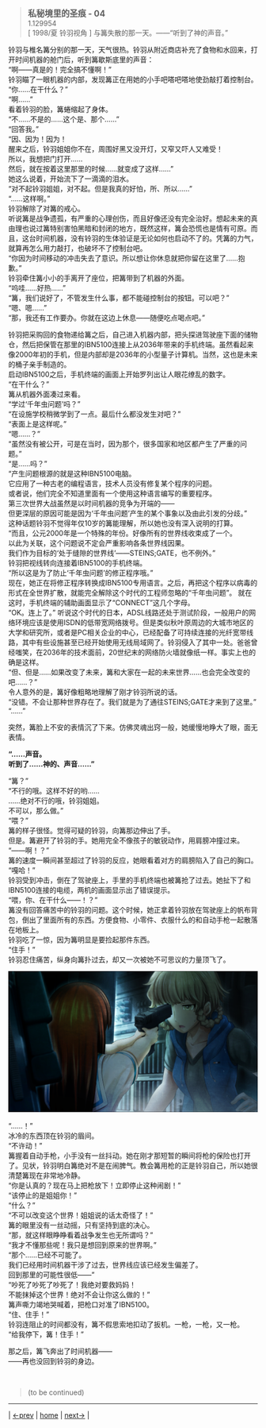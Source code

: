 > <big> **私秘境里的圣痕 - 04** </big>  
> 1.129954  
> [ 1998/夏 铃羽视角 ] 与篝失散的那一天。——“听到了神的声音。”  

铃羽与椎名篝分别的那一天，天气很热。铃羽从附近商店补充了食物和水回来，打开时间机器的舱门后，听到篝歇斯底里的声音：  
“啊——真是的！完全搞不懂啊！”  
铃羽瞄了一眼机器的内部，发现篝正在用她的小手吧嗒吧嗒地使劲敲打着控制台。  
“你……在干什么？”  
“啊……”  
看着铃羽的脸，篝蜷缩起了身体。  
“不……不是的……这个是、那个……”  
“回答我。”  
“因、因为！因为！  
 醒来之后，铃羽姐姐你不在，周围好黑又没开灯，又窄又吓人又难受！  
 所以，我想把门打开……  
 然后，就在按着这里那里的时候……就变成了这样……”  
她这么说着，开始流下了一滴滴的泪水。  
“对不起铃羽姐姐，对不起。但是我真的好怕，所、所以……”  
“……这样啊。”  
铃羽解除了对篝的戒心。  
听说篝是战争遗孤，有严重的心理创伤，而且好像还没有完全治好。想起未来的真由理也说过篝特别害怕黑暗和封闭的地方，既然这样，篝会恐慌也是情有可原。而且，这台时间机器，没有铃羽的生体验证是无论如何也启动不了的。凭篝的力气，就算再怎么用力敲打，也破坏不了控制台吧。  
“你因为时间移动的冲击失去了意识。所以想让你休息就把你留在这里了……抱歉。”  
铃羽牵住篝小小的手离开了座位，把篝带到了机器的外面。  
“呜哇……好热……”  
“篝，我们说好了，不管发生什么事，都不能碰控制台的按钮。可以吧？”  
“嗯、嗯……”  
“那，我还有工作要办。你就在这边上休息——随便吃点喝点吧。”  

铃羽把采购回的食物递给篝之后，自己进入机器内部，把头探进驾驶座下面的储物仓，然后把保管在那里的IBN5100连接上从2036年带来的手机终端。虽然看起来像2000年初的手机，但是内部却是2036年的小型量子计算机。当然，这也是未来的桶子亲手制造的。  
启动IBN5100之后，手机终端的画面上开始罗列出让人眼花缭乱的数字。  
“在干什么？”  
篝从机器外面凑过来看。  
“学过‘千年虫问题’吗？”  
“在设施学校稍微学到了一点。最后什么都没发生对吧？”  
“表面上是这样呢。”  
“嗯……？”  
“虽然没有被公开，可是在当时，因为那个，很多国家和地区都产生了严重的问题。”  
“是……吗？”  
“产生问题根源的就是这种IBN5100电脑。  
 它应用了一种古老的编程语言，技术人员没有修复某个程序的问题。  
 或者说，他们完全不知道里面有一个使用这种语言编写的重要程序。  
 第三次世界大战虽然是以时间机器的竞争为开端的——  
 但更深层的原因可能是因为‘千年虫问题’产生的某个事象以及由此引发的分歧。”  
这种话题铃羽不觉得年仅10岁的篝能理解，所以她也没有深入说明的打算。  
“而且，公元2000年是一个特殊的年份。好像所有的世界线收束成了一个。  
 以此为关联，这个问题说不定会严重影响各条世界线因果。  
 我们作为目标的‘处于缝隙的世界线’——STEINS;GATE，也不例外。”  
铃羽把视线转向连接着IBN5100的手机终端。  
“所以这是为了防止‘千年虫问题’的修正程序哦。”  
现在，她正在将修正程序转换成IBN5100专用语言。之后，再把这个程序以病毒的形式在全世界扩散，就能完全解除这个时代的工程师忽略的“千年虫问题”。
就在这时，手机终端的辅助画面显示了“CONNECT”这几个字母。  
“OK。连上了。”
听说这个时代的日本，ADSL线路还处于测试阶段，一般用户的网络环境应该是使用ISDN的低带宽网络拨号。但是类似秋叶原周边的大城市地区的大学和研究所，或者是PC相关企业的中心，已经配备了可持续连接的光纤宽带线路，其中有些设施甚至已经开始使用无线局域网了。铃羽侵入了其中一处。爸爸曾经嗤笑，在2036年的技术面前，20世纪末的网络防火墙就像纸一样。事实上也的确是这样。  
“但、但是……如果改变了未来，篝和大家在一起的未来世界……也会完全改变的吧……？”  
令人意外的是，篝好像粗略地理解了刚才铃羽所说的话。  
“没错。不会让那种世界存在了。我们就是为了通往STEINS;GATE才来到了这里。”  
“……”  

突然，篝脸上不安的表情沉了下来。仿佛灵魂出窍一般，她缓慢地睁大了眼，面无表情。  

**“……声音。**  
**听到了……神的、声音……”**  

“篝？”  
“不行的哦。这样不好的哟……  
 ……绝对不行的哦，铃羽姐姐。  
 不可以，那么做。”  
“喂？”  
篝的样子很怪。觉得可疑的铃羽，向篝那边伸出了手。  
但是。篝避开了铃羽的手。她用完全不像孩子的敏锐动作，用肩膀冲撞过来。  
“——啊！？”  
篝的速度一瞬间甚至超过了铃羽的反应，她眼看着对方的肩膀陷入了自己的胸口。  
“嘎哈！”  
铃羽受到冲击，倒在了驾驶座上，手里的手机终端也被篝抢了过去。她扯下了和IBN5100连接的电缆，两机的画面显示出了错误提示。  
“喂，你、在干什么——！？”  
篝没有回答痛苦中的铃羽的问题。这个时候，她正拿着铃羽放在驾驶座上的帆布背包，倒出了里面所有的东西。方便食物、小零件、衣服什么的和自动手枪一起散落在地板上。  
铃羽吃了一惊，因为篝明显是要捡起那件东西。  
“住手！”  
铃羽忍住痛苦，纵身向篝扑过去，却又一次被她不可思议的力量顶飞了。  

![](../img/0025-1.png)

“……！”  
冰冷的东西顶在铃羽的眉间。  
“不许动！”  
篝握着自动手枪，小手没有一丝抖动。她在刚才那短暂的瞬间将枪的保险也打开了。见状，铃羽明白篝绝对不是在闹脾气。教会篝用枪的正是铃羽自己，所以她很清楚篝现在非常地冷静。  
“你是认真的？现在马上把枪放下！立即停止这种闹剧！”  
“该停止的是姐姐你！”  
“什么？”  
“不可以改变这个世界！姐姐说的话太奇怪了！”  
篝的眼里没有一丝动摇，只有坚持到底的决心。  
“那，就这样眼睁睁看着战争发生也无所谓吗？”  
“我才不懂那些呢！我只是想回到原来的世界啊。”  
“那个……已经不可能了。  
 我们已经用时间机器干涉了过去，世界线应该已经发生偏差了。  
 回到那里的可能性很低——”  
“吵死了吵死了吵死了！我绝对要救妈妈！  
 不能抹掉这个世界！绝对不会让你这么做的！”  
篝声嘶力竭地哭喊着，把枪口对准了IBN5100。  
“住、住手！”  
铃羽连阻止的时间都没有，篝不假思索地扣动了扳机。一枪，一枪，又一枪。  
“给我停下，篝！住手！”  

那之后，篝飞奔出了时间机器——  
——再也没回到铃羽的身边。  


<br/>

> (to be continued)
---

| [←prev](./0039) | [home](../../) | [next→](./0041) |
